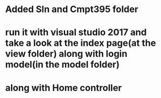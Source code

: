 # Added Sln and Cmpt395 folder
# run it with visual studio 2017 and take a look at the index page(at the view folder) along with login model(in the model folder)
# along with Home controller

